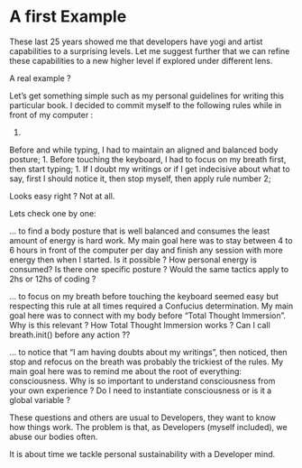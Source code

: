 # A first Example

These last 25 years showed me that developers have yogi and artist capabilities to a surprising levels. Let me suggest further that we can refine these capabilities to a new higher level if explored under different lens. 

A real example ? 

Let’s get something simple such as my personal guidelines for writing this particular book. I decided to commit myself to the following rules while in front of my computer :

1. 
Before and while typing, I had to maintain an aligned and balanced body posture;
1. 
Before touching the keyboard, I had to focus on my breath first, then start typing;
1. 
If I doubt my writings or if I get indecisive about what to say, first I should notice it, then stop myself, then apply rule number 2;

Looks easy right ? Not at all. 

Lets check one by one:

… to find a body posture that is well balanced and consumes the least amount of energy is hard work. My main goal here was to stay between 4 to 6 hours in front of the computer per day and finish any session with more energy then when I started. Is it possible ? How personal energy is consumed? Is there one specific posture ? Would the same tactics apply to 2hs or 12hs of coding ? 

... to focus on my breath before touching the keyboard seemed easy but respecting this rule at all times required a Confucius determination. My main goal here was to connect with my body before “Total Thought Immersion”. Why is this relevant ? How Total Thought Immersion works ? Can I call breath.init() before any action ??

… to notice that “I am having doubts about my writings”, then noticed, then stop and refocus on the breath was probably the trickiest of the rules. My main goal here was to remind me about the root of everything: consciousness.  Why is so important to understand consciousness from your own experience ?  Do I need to instantiate consciousness or is it a global variable ?

These questions and others are usual to Developers, they want to know how things work. The problem is that, as Developers (myself included), we abuse our bodies often. 

It is about time we tackle personal sustainability with a Developer mind. 